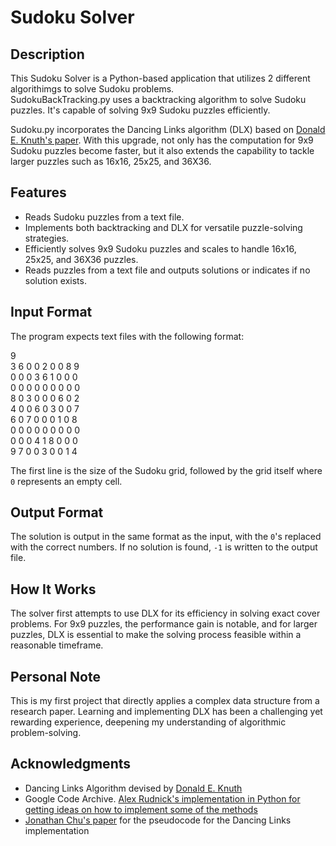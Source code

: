 # Sudoku Solver

## Description
This Sudoku Solver is a Python-based application that utilizes 2 different algorithimgs to solve Sudoku problems.  
SudokuBackTracking.py uses a backtracking algorithm to solve Sudoku puzzles. It's capable of solving 9x9 Sudoku puzzles efficiently.   

Sudoku.py incorporates the Dancing Links algorithm (DLX) based on [Donald E. Knuth's paper](https://www.ocf.berkeley.edu/~jchu/publicportal/sudoku/0011047.pdf). With this upgrade, not only has the computation for 9x9 Sudoku puzzles become faster, but it also extends the capability to tackle larger puzzles such as 16x16, 25x25, and 36X36.

## Features
- Reads Sudoku puzzles from a text file.
- Implements both backtracking and DLX for versatile puzzle-solving strategies.
- Efficiently solves 9x9 Sudoku puzzles and scales to handle 16x16, 25x25, and 36X36 puzzles.
- Reads puzzles from a text file and outputs solutions or indicates if no solution exists.  

## Input Format
The program expects text files with the following format:

9  
3 6 0 0 2 0 0 8 9  
0 0 0 3 6 1 0 0 0  
0 0 0 0 0 0 0 0 0  
8 0 3 0 0 0 6 0 2  
4 0 0 6 0 3 0 0 7  
6 0 7 0 0 0 1 0 8  
0 0 0 0 0 0 0 0 0  
0 0 0 4 1 8 0 0 0  
9 7 0 0 3 0 0 1 4  


The first line is the size of the Sudoku grid, followed by the grid itself where `0` represents an empty cell.

## Output Format
The solution is output in the same format as the input, with the `0`'s replaced with the correct numbers. If no solution is found, `-1` is written to the output file.

## How It Works
The solver first attempts to use DLX for its efficiency in solving exact cover problems. For 9x9 puzzles, the performance gain is notable, and for larger puzzles, DLX is essential to make the solving process feasible within a reasonable timeframe.

## Personal Note
This is my first project that directly applies a complex data structure from a research paper. Learning and implementing DLX has been a challenging yet rewarding experience, deepening my understanding of algorithmic problem-solving.

## Acknowledgments
- Dancing Links Algorithm devised by [Donald E. Knuth](https://www.ocf.berkeley.edu/~jchu/publicportal/sudoku/0011047.pdf)
- Google Code Archive. [Alex Rudnick's implementation in Python for getting ideas on how to implement some of the methods](https://code.google.com/archive/p/narorumo/wikis/SudokuDLX.wiki)
- [Jonathan Chu's paper](http://www.ocf.berkeley.edu/~jchu/publicportal/sudoku/sudoku.paper.html) for the pseudocode for the Dancing Links implementation
  

